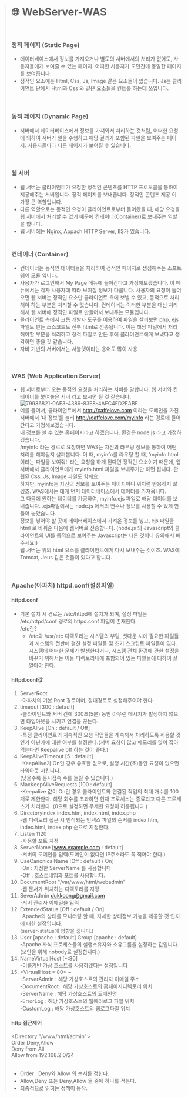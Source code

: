 > # 🌐 WebServer-WAS
> 
> <br>
>
> ### 정적 페이지 (Static Page)
> - 데이터베이스에서 정보를 가져오거나 별도의 서버에서의 처리가 없어도, 사용자들에게 보여줄 수 있는 페이지. 어떠한 사용자가 오던간에 동일한 페이지를 보여줍니다. <br>
> - 정적인 요소에는 Html, Css, Js, Image 같은 요소들이 있습니다. Js는 클라이언트 단에서 Html과 Css 와 같은 요소들을 컨트롤 하는데 쓰입니다. <br>
> <br>
>
> ### 동적 페이지 (Dynamic Page)
> - 서버에서 데이터베이스에서 정보를 가져와서 처리하는 것처럼, 어떠한 요청에 의하여 서버가 일을 수행하고 해당 결과가 포함된 파일을 보여주는 페이지. 사용자들마다 다른 페이지가 보여질 수 있습니다.
> <br>
>
> ### 웹 서버
> - 웹 서버는 클라이언트가 요청한 정적인 콘텐츠를 HTTP 프로토콜을 통하여 제공해주는 서버입니다. 정적 페이지를 보내줍니다. 정적인 콘텐츠 제공 이 가장 큰 역할입니다. <br>
> - 다른 역할으로는 동적인 요청이 클라이언트로부터 들어왔을 때, 해당 요청을 웹 서버에서 처리할 수 없기 때문에 컨테이너(Container)로 보내주는 역할을 합니다. <br>
> - 웹 서버에는 Nginx, Appach HTTP Server, IIS가 있습니다.
> <br> <br> 
>
> ### 컨테이너 (Container)
> - 컨테이너는 동적인 데이터들을 처리하여 정적인 페이지로 생성해주는 소프트웨어 모듈 입니다. <br>
> - 사용자가 로그인해서 My Page 메뉴에 들어간다고 가정해보겠습니다. 이 메뉴에서는 각자 사용자에 따라 보여질 정보가 다릅니다. 사용자의 요청이 들어오면 웹 서버는 정적인 요소만 클라이언트 측에 보낼 수 있고, 동적으로 처리해야 하는 부분은 처리할 수 없습니다. 컨테이너는 이러한 부분을 대신 처리해서 웹 서버에 정적인 파일로 만들어서 보내주는 모듈입니다. <br>
> - 클라이언트 측에서 크롬 개발자 도구를 이용하여 파일을 살펴보면 php, ejs 파일도 만든 소스코드도 전부 html로 전송됩니다. 이는 해당 파일에서 처리해야할 부분을 처리하고 정적 파일로 만든 후에 클라이언트에게 보냈다고 생각하면 좋을 것 같습니다. <br>
> - 자바 기반의 서버에서는 서블렛이라는 용어도 많이 사용 <br>
>
> <br>
> 
> ### WAS (Web Application Server)
> - 웹 서버로부터 오는 동적인 요청을 처리하는 서버를 말합니다. 웹 서버와 컨테이너를 붙여놓은 서버 라고 보시면 될 것 같습니다. <br>
> ![79986821-0AE3-4389-83E8-4AFC4FD2EABF](https://user-images.githubusercontent.com/76691954/158160745-245758e0-bdb4-4924-9866-12d9caddd7cf.jpeg) <br>
> - 예를 들어서, 클라이언트에서 http://caffelove.com 이라는 도메인을 가진 서버에서 ‘내 정보’를 눌러 http://caffelove.com/myinfo 라는 경로에 들어간다고 가정해보겠습니다. <br> 내 정보를 볼 수 있는 홈페이지라고 하겠습니다. 환경은 node.js 라고 가정하겠습니다. <br> /myinfo 라는 경로로 요청하면 WAS는 자신의 라우팅 정보를 통하여 어떤 처리를 해야될지 살펴봅니다. 이 때, myinfo를 라우팅 할 때, ‘myinfo.html 이라는 파일을 보여줘!’ 라는 요청을 하게 된다면 정적인 요소이기 때문에, 웹서버에서 클라이언트에게 myinfo.html 파일을 보내주기만 하면 됩니다.  관련된 Css, Js, Image 파일도 함께요. <br> 하지만, myinfo는 자신의 정보를 보여주는 페이지이니 위처럼 반응하지 않겠죠. WAS에서는 대게 먼저 데이터베이스에서 데이터를 가져옵니다. <br> 그 다음에 원하는 데이터를 가공하여, myinfo.ejs 파일로 해당 데이터를 보내줍니다. .ejs파일에서는 node.js 에서의 변수나 정보를 사용할 수 있게 만들어 놓았습니다. <br> 정보를 넣어야 할 곳에 데이터베이스에서 가져온 정보를 넣고, ejs 파일을 html 로 바꿔준 다음에 웹서버로 전송합니다. (node.js 의 Javascript와 클라이언트의 UI를 동적으로 보여주는 Javascript는 다른 것이니 유의해서 봐주세요!) <br> 웹 서버는 위의 html 요소를 클라이언트에게 다시 보내주는 것이죠. WAS에 Tomcat, Jeus 같은 것들이 있다고 합니다. <br>
> 
> <br>
>
>
> ### Apache(아파치) httpd.conf(설정파일)
> #### httpd.conf
> - 기본 설치 시 경로는 /etc/httpd에 설치가 되며, 설정 파일은 /etc/httpd/conf 경로의 httpd.conf 파일이 존재한다. <br>
>   /etc란?
>   - /etc와 /usr/etc 디렉토리는 시스템의 부팅, 셧다운 시에 필요한 파일들과 시스템의 전반에 걸친 설정 파일들 및 초기 스크립트 파일들이 있다. 시스템에 어떠한 문제가 발생한다거나, 시스템 전체 환경에 관한 설정을 바꾸기 위해서는 이들 디렉토리내에 포함되어 있는 파일들에 대하여 잘 알아야 한다. <br>
> #### httpd.conf값
> 1. ServerRoot <br>
> -아파치의 기본 Root 경로이며, 절대경로로 설정해주어야 한다. <br>
> 2. timeout [300 : default] <br>
> -클라이언트와 서버 간에 300초(5분) 동안 아무런 메시지가 발생하지 않으면 타임아웃을 시키고 연결을 끊는다. <br>
> 3. KeepAlive [On : default / Off] <br>
> -특정 클라이언트의 지속적인 요청 작업들을 계속해서 처리하도록 허용할 것 인가 아닌가에 대한 여부를 설정한다.(서버 요청이 많고 메모리를 많이 잡아먹는다면 Keepalive off 하는 것이 좋다.) <br>
> 4. KeepAliveTimeout [5 : default] <br>
> -KeepAlive가 On인 경우 유효한 값으로, 설정 시간(초)동안 요청이 없으면 타임아웃 시킵니다. <br>
> (낮을수록 동시접속 수를 늘릴 수 있습니다.) <br>
> 5. MaxKeepAliveRequests [100 : default] <br>
> -Keepalive 값이 On인 경우 클라이언트와 연결된 작업의 최대 개수를 100개로 제한한다. 해당 회수를 초과하면 현재 프로세스는 종료되고 다른 프로세스가 처리한다. (0으로 설정하면 무제한 요청이 허용됩니다.) <br>
> 6. Directoryindex index.htm, index.html, index.php <br>
> -웹 디렉토리 접근 시 인식되는 인덱스 파일의 순서를 index.htm, index.html, index.php 순으로 지정한다. <br>
> 7. Listen 1120 <br>
> -사용할 포트 지정 <br>
> 8. ServerName [www.example.com : default] <br>
> -서버의 도메인을 입력(도메인이 없다면 IP주소라도 꼭 적어야 한다.) <br>
> 9. UseCanonicalName [Off : default / On] <br>
> -On : 지정한 ServerName 를 사용합니다 <br>
> -Off : 호스트네임과 포트를 사용합니다. <br>
> 10. DocumentRoot "/var/www/html/webadmin" <br>
> -웹 문서가 위치하는 디렉토리를 지정 <br>
> 11. SeverAdmin dukkoong@gmail.com <br>
> -서버 관리자 이메일을 입력 <br>
> 12. ExtendedStatus [Off : default / On] <br>
> -Apache의 상태를 모니터링 할 때, 자세한 상태정보 기능을 제공할 것 인지에 대한 설정입니다. <br>
(server-status에 영향을 줍니다.) <br>
> 13. User [apache : default] Group [apache : default] <br>
> -Apache 자식 프로세스들의 실행소유자와 소유그룹을 설정하는 값입니다. <br>
(보안을 위해 nobody로 설정합니다.) <br>
> 14. NameVirtualHost [*:80] <br>
> -이름기반 가상 호스트를 사용하겠다는 설정입니다 <br>
> 15. <VirtualHost *:80> ~ </VirtualHost> <br>
> -ServerAdmin : 해당 가상호스트의 관리자 이메일 주소 <br>
> -DocumentRoot : 해당 가상호스트의 홈페이지디렉토리 위치 <br>
> -ServerName : 해당 가상호스트의 도메인명 <br>
> -ErrorLog : 해당 가상호스트의 웹에러로그 파일 위치 <br>
> -CustomLog : 해당 가상호스트의 웹로그파일 위치 <br>
> 
> #### http 접근제어 
> <Directory "/www/html/admin"> <br>
> Order Deny,Allow <br>
> Deny from All <br>
> Allow from 192.168.2.0/24 <br>
> </Directory> <br>
> - Order : Deny와 Allow 의 순서를 정한다.
> - Allow,Deny 또는 Deny,Allow 둘 중에 하나를 적는다.
> - 최종적으로 읽히는 정책이 동작.




   








